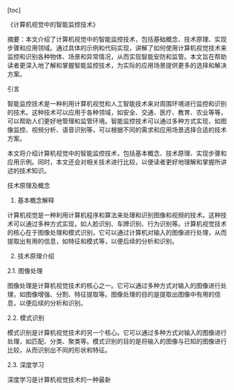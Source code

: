
[toc]                    
                
                
《计算机视觉中的智能监控技术》

摘要：本文介绍了计算机视觉中的智能监控技术，包括基础概念、技术原理、实现步骤和应用领域。通过具体的示例和代码实现，讲解了如何使用计算机视觉技术来监控和识别各种物体、场景和异常情况，从而实现智能安防和监管。本文旨在帮助读者更深入地了解和掌握智能监控技术，为实际的应用场景提供更多的选择和解决方案。

引言

智能监控技术是一种利用计算机视觉和人工智能技术来对周围环境进行监控和识别的技术。这种技术可以应用于各种领域，如安全、交通、医疗、教育、农业等等，可以帮助人们更好地管理和监管环境。智能监控技术可以通过多种方式实现，如图像监控、视频分析、语音识别等，可以根据不同的需求和应用场景选择合适的技术方案。

本文将介绍计算机视觉中的智能监控技术，包括基本概念、技术原理、实现步骤和应用示例。同时，本文还会对相关技术进行比较，以便读者更好地理解和掌握所讲述的技术知识。

技术原理及概念

1. 基本概念解释

计算机视觉是一种利用计算机程序和算法来处理和识别图像和视频的技术。这种技术可以通过多种方式实现，如人脸识别、车牌识别、行为识别等。计算机视觉技术的核心在于图像处理和模式识别，它可以通过计算机对输入的图像进行处理，从而提取出有用的信息，如特征和模式等，以便后续的分析和识别。

2. 技术原理介绍

2.1. 图像处理

图像处理是计算机视觉技术的核心之一。它可以通过多种方式对输入的图像进行处理，如图像增强、分割、特征提取等。图像处理的目的是提取出图像中有用的信息，以便后续的分析和识别。

2.2. 模式识别

模式识别是计算机视觉技术的另一个核心。它可以通过多种方式对输入的图像进行处理，如匹配、分类、聚类等。模式识别的目的是将输入的图像与已知的图像进行比较，从而识别出不同的形状和特征。

2.3. 深度学习

深度学习是计算机视觉技术的一种最新


